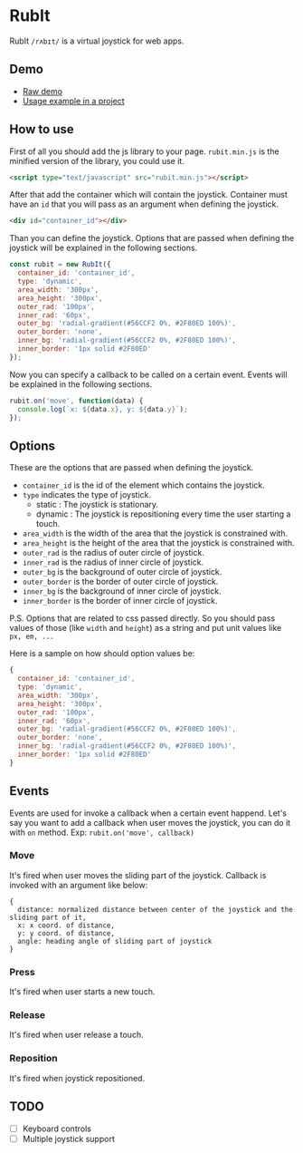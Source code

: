 # RubIt

RubIt `/rʌbɪt/` is a virtual joystick for web apps.

## Demo

- [Raw demo](https://isengu.github.io/RubIt/)
- [Usage example in a project](https://isengu.github.io/RayCasting)

## How to use

First of all you should add the js library to your page. `rubit.min.js` is the minified version of the library, you could use it.

```html
<script type="text/javascript" src="rubit.min.js"></script>
```

After that add the container which will contain the joystick. Container must have an `id` that you will pass as an argument when defining the joystick.

```html
<div id="container_id"></div>
```

Than you can define the joystick. Options that are passed when defining the joystick will be explained in the following sections.

```javascript
const rubit = new RubIt({
  container_id: 'container_id',
  type: 'dynamic',
  area_width: '300px',
  area_height: '300px',
  outer_rad: '100px',
  inner_rad: '60px',
  outer_bg: 'radial-gradient(#56CCF2 0%, #2F80ED 100%)',
  outer_border: 'none',
  inner_bg: 'radial-gradient(#56CCF2 0%, #2F80ED 100%)',
  inner_border: '1px solid #2F80ED'
});
```

Now you can specify a callback to be called on a certain event. Events will be explained in the following sections.

```javascript
rubit.on('move', function(data) {
  console.log(`x: ${data.x}, y: ${data.y}`);
});
```

## Options
These are the options that are passed when defining the joystick.

- `container_id` is the id of the element which contains the joystick.
- `type` indicates the type of joystick.
    - static : The joystick is stationary.
    - dynamic : The joystick is repositioning every time the user starting a touch. 
- `area_width` is the width of the area that the joystick is constrained with.
- `area_height` is the height of the area that the joystick is constrained with.
- `outer_rad` is the radius of outer circle of joystick.
- `inner_rad` is the radius of inner circle of joystick.
- `outer_bg` is the background of outer circle of joystick.
- `outer_border` is the border of outer circle of joystick.
- `inner_bg` is the background of inner circle of joystick.
- `inner_border` is the border of inner circle of joystick.

P.S. Options that are related to css passed directly. So you should pass values of those (like `width` and `height`) as a string and put unit values like `px, em, ...`

Here is a sample on how should option values be:

```javascript
{
  container_id: 'container_id',
  type: 'dynamic',
  area_width: '300px',
  area_height: '300px',
  outer_rad: '100px',
  inner_rad: '60px',
  outer_bg: 'radial-gradient(#56CCF2 0%, #2F80ED 100%)',
  outer_border: 'none',
  inner_bg: 'radial-gradient(#56CCF2 0%, #2F80ED 100%)',
  inner_border: '1px solid #2F80ED'
}
```

## Events
Events are used for invoke a callback when a certain event happend. Let's say you want to add a callback when user moves the joystick, you can do it with `on` method. Exp: `rubit.on('move', callback)`

### Move
It's fired when user moves the sliding part of the joystick. Callback is invoked with an argument like below:
```
{
  distance: normalized distance between center of the joystick and the sliding part of it,
  x: x coord. of distance,
  y: y coord. of distance,
  angle: heading angle of sliding part of joystick
}
```

### Press
It's fired when user starts a new touch.

### Release
It's fired when user release a touch.

### Reposition
It's fired when joystick repositioned.

## TODO
- [ ] Keyboard controls
- [ ] Multiple joystick support
